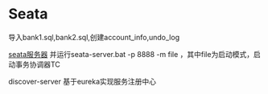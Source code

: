 # Seata
导入bank1.sql,bank2.sql,创建account_info,undo_log

[seata服务器](https://github.com/seata/seata/releases/download/v0.7.1/seata-server-0.7.1.zip) 并运行seata-server.bat -p 8888 -m file ，其中file为启动模式，启动事务协调器TC

discover-server 基于eureka实现服务注册中心